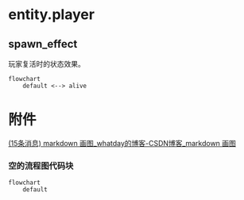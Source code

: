 # entity.player

## spawn_effect

玩家复活时的状态效果。

```mermaid
flowchart
	default <--> alive
```



# 附件

[(15条消息) markdown 画图_whatday的博客-CSDN博客_markdown 画图](https://blog.csdn.net/whatday/article/details/88655461)

### 空的流程图代码块

```mermaid
flowchart
	default
```





















